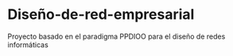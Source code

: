 # Diseño-de-red-empresarial
Proyecto basado en el paradigma PPDIOO para el diseño de redes informáticas
